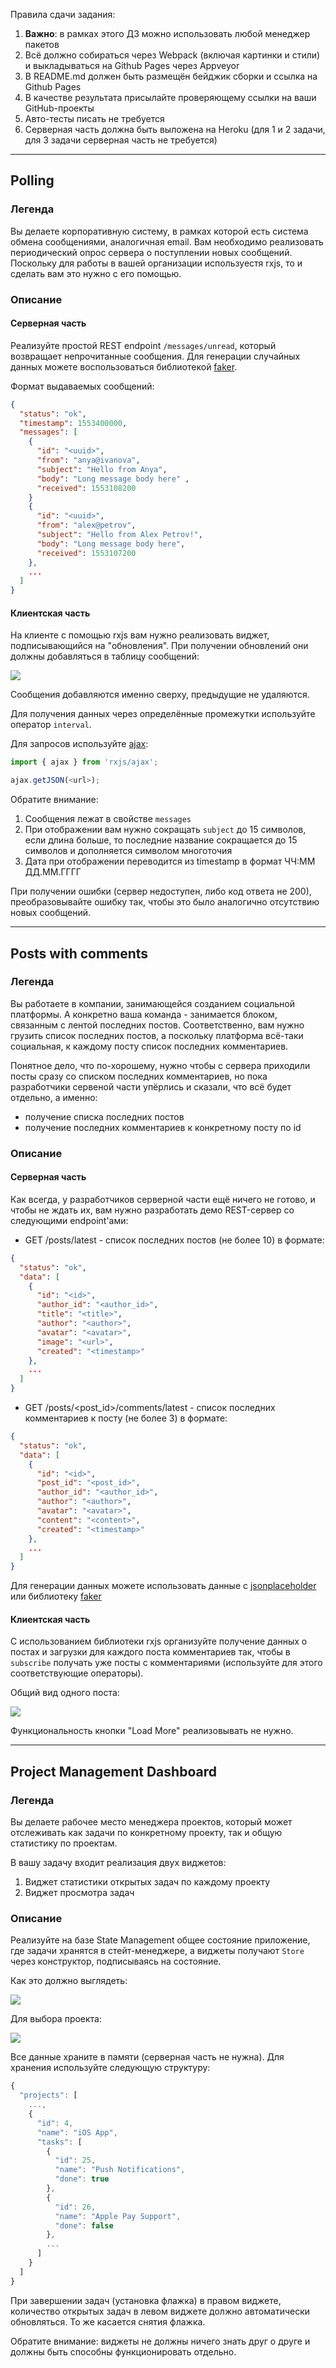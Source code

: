 Правила сдачи задания:

1. **Важно**: в рамках этого ДЗ можно использовать любой менеджер пакетов
2. Всё должно собираться через Webpack (включая картинки и стили) и выкладываться на Github Pages через Appveyor
3. В README.md должен быть размещён бейджик сборки и ссылка на Github Pages
4. В качестве результата присылайте проверяющему ссылки на ваши GitHub-проекты
5. Авто-тесты писать не требуется
6. Серверная часть должна быть выложена на Heroku (для 1 и 2 задачи, для 3 задачи серверная часть не требуется)

---

## Polling

### Легенда

Вы делаете корпоративную систему, в рамках которой есть система обмена сообщениями, аналогичная email. Вам необходимо реализовать периодический опрос сервера о поступлении новых сообщений. Поскольку для работы в вашей организации используестя rxjs, то и сделать вам это нужно с его помощью.

### Описание

#### Серверная часть

Реализуйте простой REST endpoint `/messages/unread`, который возвращает непрочитанные сообщения. Для генерации случайных данных можете воспользоваться библиотекой [faker](https://www.npmjs.com/package/faker).

Формат выдаваемых сообщений:
```json
{
  "status": "ok",
  "timestamp": 1553400000,
  "messages": [
    {
      "id": "<uuid>",
      "from": "anya@ivanova",
      "subject": "Hello from Anya",
      "body": "Long message body here" ,
      "received": 1553108200
    }
    {
      "id": "<uuid>",
      "from": "alex@petrov",
      "subject": "Hello from Alex Petrov!",
      "body": "Long message body here",
      "received": 1553107200
    },
    ...
  ]
}
```

#### Клиентская часть

На клиенте с помощью rxjs вам нужно реализовать виджет, подписывающийся на "обновления". При получении обновлений они должны добавляться в таблицу сообщений:

![](./pic/polling.png)


Сообщения добавляются именно сверху, предыдущие не удаляются.

Для получения данных через определённые промежутки используйте оператор `interval`.

Для запросов используйте [ajax](https://rxjs-dev.firebaseapp.com/api/ajax/ajax):
```javascript
import { ajax } from 'rxjs/ajax';

ajax.getJSON(<url>);
```

Обратите внимание:
1. Сообщения лежат в свойстве `messages`
1. При отображении вам нужно сокращать `subject` до 15 символов, если длина больше, то последние название сокращается до 15 символов и дополняется символом многоточия
1. Дата при отображении переводится из timestamp в формат ЧЧ:ММ ДД.ММ.ГГГГ

При получении ошибки (сервер недоступен, либо код ответа не 200), преобразовывайте ошибку так, чтобы это было аналогично отсутствию новых сообщений.

---

## Posts with comments

### Легенда

Вы работаете в компании, занимающейся созданием социальной платформы. А конкретно ваша команда - занимается блоком, связанным с лентой последних постов. Соответственно, вам нужно грузить список последних постов, а поскольку платформа всё-таки социальная, к каждому посту список последних комментариев.

Понятное дело, что по-хорошему, нужно чтобы с сервера приходили посты сразу со списком последних комментариев, но пока разработчики сервеной части упёрлись и сказали, что всё будет отдельно, а именно:
* получение списка последних постов
* получение последних комментариев к конкретному посту по id

### Описание

#### Серверная часть

Как всегда, у разработчиков серверной части ещё ничего не готово, и чтобы не ждать их, вам нужно разработать демо REST-сервер со следующими endpoint'ами:
* GET /posts/latest - список последних постов (не более 10) в формате:
```json
{
  "status": "ok",
  "data": [
    {
      "id": "<id>",
      "author_id": "<author_id>",
      "title": "<title>",
      "author": "<author>",
      "avatar": "<avatar>",
      "image": "<url>",
      "created": "<timestamp>"
    },
    ...
  ]
}
```
* GET /posts/\<post_id\>/comments/latest - список последних комментариев к посту (не более 3) в формате:
```json
{
  "status": "ok",
  "data": [
    {
      "id": "<id>",
      "post_id": "<post_id>",
      "author_id": "<author_id>",
      "author": "<author>",
      "avatar": "<avatar>",
      "content": "<content>",
      "created": "<timestamp>"
    },
    ...
  ]
}
```

Для генерации данных можете использовать данные с [jsonplaceholder](https://jsonplaceholder.typicode.com) или библиотеку [faker](https://www.npmjs.com/package/faker)

#### Клиентская часть

С использованием библиотеки rxjs организуйте получение данных о постах и загрузки для каждого поста комментариев так, чтобы в `subscribe` получать уже посты с комментариями (используйте для этого соответствующие операторы).

Общий вид одного поста:

![](./pic/posts.png)

Функциональность кнопки "Load More" реализовывать не нужно.

---

## Project Management Dashboard

### Легенда

Вы делаете рабочее место менеджера проектов, который может отслеживать как задачи по конкретному проекту, так и общую статистику по проектам.

В вашу задачу входит реализация двух виджетов:
1. Виджет статистики открытых задач по каждому проекту
1. Виджет просмотра задач

### Описание

Реализуйте на базе State Management общее состояние приложение, где задачи хранятся в стейт-менеджере, а виджеты получают `Store` через конструктор, подписываясь на состояние.

Как это должно выглядеть:

![](./pic/dashboard.png)

Для выбора проекта:

![](./pic/dashboard-2.png)

Все данные храните в памяти (серверная часть не нужна). Для хранения используйте следующую структуру:

```javascript
{
  "projects": [
    ...,
    {
      "id": 4,
      "name": "iOS App",
      "tasks": [
        {
          "id": 25,
          "name": "Push Notifications",
          "done": true
        },
        {
          "id": 26,
          "name": "Apple Pay Support",
          "done": false
        },
        ...
      ]
    }
  ]
}

```

При завершении задач (установка флажка) в правом виджете, количество открытых задач в левом виджете должно автоматически обновляться. То же касается снятия флажка.

Обратите внимание: виджеты не должны ничего знать друг о друге и должны быть способны функционировать отдельно.
